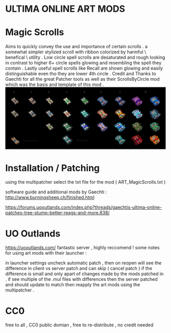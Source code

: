 # ULTIMA ONLINE ART MODS 
# Magic Scrolls
Aims to quickly convey the use and importance of certain scrolls .
a somewhat simpler stylized scroll with ribbon colorized by harmful \ benefical \ utility . 
Low circle spell scrolls are desaturated and rough looking in contrast to higher 6+ circle spells glowing and resembling the spell they contain .
Lastly useful spell scrolls like Recall are shown glowing and easily distinguishable even tho they are lower 4th circle .
Credit and Thanks to Gaechti for all the great Patcher tools as well as their ScrollsByCircle mod which was the basis and template of this mod . 
![Magic Scrolls](/ART_MagicScrolls/item_scroll_00_magic_comp.jpg?raw=true "Magic Scrolls")

# Installation / Patching
using the multipatcher select the txt file for the mod ( ART_MagicScrolls.txt ) 

software guide and additional mods by Gaechti :
http://www.burningsheep.ch/finished.html

https://forums.uooutlands.com/index.php?threads/gaechtis-ultima-online-patches-tree-stump-better-reags-and-more.838/

# UO Outlands
https://uooutlands.com/
fantastic server , highly reccomend ! some notes for using art mods with their launcher :

in launcher settings uncheck automatic patch , then on reopen will see the difference in client vs server patch and can skip ( cancel patch ) if the difference is small and only apart of changes made by the mods patched in . 
if see multiple of the .mul files with differences then the server patched and should update to match then reapply the art mods using the multipatcher .

# CC0
free to all , CC0 public domian , free to re-distribute , no credit needed

